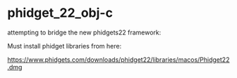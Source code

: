 # phidget_22_obj-c #

attempting to bridge the new phidgets22 framework:

Must install phidget libraries from here:

https://www.phidgets.com/downloads/phidget22/libraries/macos/Phidget22.dmg